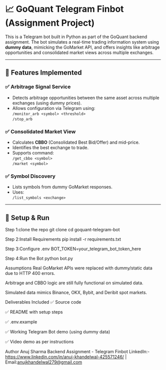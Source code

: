 # 📈 GoQuant Telegram Finbot (Assignment Project)

This is a Telegram bot built in Python as part of the GoQuant backend assignment. The bot simulates a real-time trading information system using **dummy data**, mimicking the GoMarket API, and offers insights like arbitrage opportunities and consolidated market views across multiple exchanges.

---

## 📌 Features Implemented

### ✅ Arbitrage Signal Service
- Detects arbitrage opportunities between the same asset across multiple exchanges (using dummy prices).
- Allows configuration via Telegram using:  
  `/monitor_arb <symbol> <threshold>`  
  `/stop_arb`

### ✅ Consolidated Market View
- Calculates **CBBO** (Consolidated Best Bid/Offer) and mid-price.
- Identifies the best exchange to trade.
- Supports command:  
  `/get_cbbo <symbol>`  
  `/market <symbol>`

### ✅ Symbol Discovery
- Lists symbols from dummy GoMarket responses.
- Uses:  
  `/list_symbols <exchange>`

---

## 🚀 Setup & Run

Step 1:clone the repo
git clone <your-repo-url>
cd goquant-telegram-bot


Step 2:Install Requirements
pip install -r requirements.txt

Step 3:Configure .env
BOT_TOKEN=your_telegram_bot_token_here

Step 4:Run the Bot
python bot.py


Assumptions
Real GoMarket APIs were replaced with dummy/static data due to HTTP 400 errors.

Arbitrage and CBBO logic are still fully functional on simulated data.

Simulated data mimics Binance, OKX, Bybit, and Deribit spot markets.

Deliverables Included
✅ Source code

✅ README with setup steps

✅ .env.example

✅ Working Telegram Bot demo (using dummy data)

✅ Video demo as per instructions


Author
Anuj Sharma
Backend Assignment - Telegram Finbot
LinkedIn:-
https://www.linkedin.com/in/anuj-khandelwal-425571246/ | Email:anujkhandelwal279@gmail.com